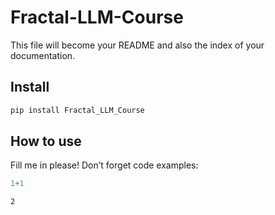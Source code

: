 # Fractal-LLM-Course

<!-- WARNING: THIS FILE WAS AUTOGENERATED! DO NOT EDIT! -->

This file will become your README and also the index of your
documentation.

## Install

``` sh
pip install Fractal_LLM_Course
```

## How to use

Fill me in please! Don’t forget code examples:

``` python
1+1
```

    2
